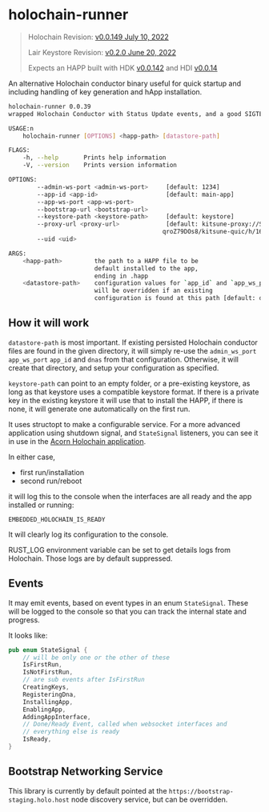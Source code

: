 # holochain-runner

> Holochain Revision: [v0.0.149  July 10, 2022](https://github.com/holochain/holochain/releases/tag/holochain-0.0.149)
> 
> Lair Keystore Revision: [v0.2.0 June 20, 2022](https://github.com/holochain/lair/releases/tag/lair_keystore-v0.2.0)
>
> Expects an HAPP built with HDK [v0.0.142](https://docs.rs/hdk/0.0.142/hdk/index.html) and HDI [v0.0.14](https://docs.rs/hdi/0.0.14/hdi/index.html)

An alternative Holochain conductor binary useful for quick startup and including handling of key generation and hApp installation.

```bash
holochain-runner 0.0.39
wrapped Holochain Conductor with Status Update events, and a good SIGTERM kill switch 

USAGE:n
    holochain-runner [OPTIONS] <happ-path> [datastore-path]

FLAGS:
    -h, --help       Prints help information
    -V, --version    Prints version information

OPTIONS:
        --admin-ws-port <admin-ws-port>     [default: 1234]
        --app-id <app-id>                   [default: main-app]
        --app-ws-port <app-ws-port>        
        --bootstrap-url <bootstrap-url>    
        --keystore-path <keystore-path>     [default: keystore]
        --proxy-url <proxy-url>             [default: kitsune-proxy://SYVd4CF3BdJ4DS7KwLLgeU3_DbHoZ34Y-
                                           qroZ79DOs8/kitsune-quic/h/165.22.32.11/p/5779/--]
        --uid <uid>                        

ARGS:
    <happ-path>         the path to a HAPP file to be
                        default installed to the app,
                        ending in .happ
    <datastore-path>    configuration values for `app_id` and `app_ws_port`
                        will be overridden if an existing
                        configuration is found at this path [default: databases]
```
## How it will work

`datastore-path` is most important. If existing persisted Holochain conductor files
are found in the given directory, it will simply re-use the `admin_ws_port` `app_ws_port` `app_id` and `dnas` from that configuration. Otherwise, it will create that directory, and setup your configuration as specified.

`keystore-path` can point to an empty folder, or a pre-existing keystore, as long as that keystore uses a compatible keystore format. If there is a private key in the existing keystore it will use that to install the HAPP, if there is none, it will generate one automatically on the first run.

It uses structopt to make a configurable service. For a more advanced application using shutdown signal, and `StateSignal` listeners, you can see it in use in the [Acorn Holochain application](https://github.com/h-be/acorn/blob/main/conductor/src/main.rs).

In either case,

- first run/installation
- second run/reboot

it will log this to the console when the interfaces are all ready and the app installed or running:

`EMBEDDED_HOLOCHAIN_IS_READY`

It will clearly log its configuration to the console.

RUST_LOG environment variable can be set to get details logs from Holochain. Those logs are by default suppressed.

## Events

It may emit events, based on event types in an enum `StateSignal`. These will be logged to the console
so that you can track the internal state and progress.

It looks like:

```rust
pub enum StateSignal {
    // will be only one or the other of these
    IsFirstRun,
    IsNotFirstRun,
    // are sub events after IsFirstRun
    CreatingKeys,
    RegisteringDna,
    InstallingApp,
    EnablingApp,
    AddingAppInterface,
    // Done/Ready Event, called when websocket interfaces and
    // everything else is ready
    IsReady,
}
```

## Bootstrap Networking Service

This library is currently by default pointed at the `https://bootstrap-staging.holo.host` node discovery service, but can be overridden.
